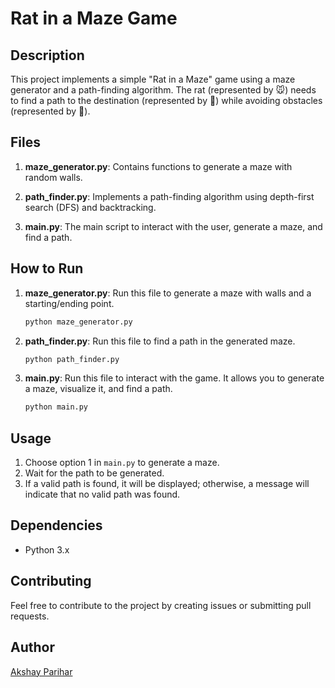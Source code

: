 # Rat in a Maze Game

## Description

This project implements a simple "Rat in a Maze" game using a maze generator and a path-finding algorithm. The rat (represented by 🐭) needs to find a path to the destination (represented by 🏁) while avoiding obstacles (represented by 🧱).

## Files

1. **maze_generator.py**: Contains functions to generate a maze with random walls.

2. **path_finder.py**: Implements a path-finding algorithm using depth-first search (DFS) and backtracking.

3. **main.py**: The main script to interact with the user, generate a maze, and find a path.

## How to Run

1. **maze_generator.py**: Run this file to generate a maze with walls and a starting/ending point.

    ```bash
    python maze_generator.py
    ```

2. **path_finder.py**: Run this file to find a path in the generated maze.

    ```bash
    python path_finder.py
    ```

3. **main.py**: Run this file to interact with the game. It allows you to generate a maze, visualize it, and find a path.

    ```bash
    python main.py
    ```

## Usage

1. Choose option 1 in `main.py` to generate a maze.
2. Wait for the path to be generated.
3. If a valid path is found, it will be displayed; otherwise, a message will indicate that no valid path was found.

## Dependencies

- Python 3.x

## Contributing

Feel free to contribute to the project by creating issues or submitting pull requests.

## Author
[Akshay Parihar](https://github.com/Akshayparihar07)

